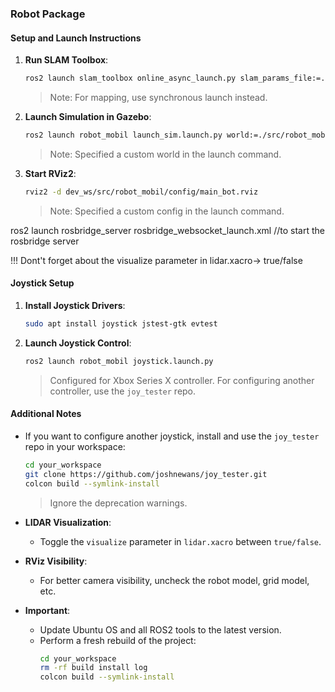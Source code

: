 ### Robot Package

#### Setup and Launch Instructions

1. **Run SLAM Toolbox**:
    ```bash
    ros2 launch slam_toolbox online_async_launch.py slam_params_file:=./src/robot_mobil/config/mapper_params_online_async.yaml use_sim_time:=true
    ```

    > Note: For mapping, use synchronous launch instead.

2. **Launch Simulation in Gazebo**:
    ```bash
    ros2 launch robot_mobil launch_sim.launch.py world:=./src/robot_mobil/worlds/MapaSimulare.world
    ```

    > Note: Specified a custom world in the launch command.

3. **Start RViz2**:
    ```bash
    rviz2 -d dev_ws/src/robot_mobil/config/main_bot.rviz
    ```

    > Note: Specified a custom config in the launch command.

ros2 launch rosbridge_server rosbridge_websocket_launch.xml //to start the rosbridge server

!!! Dont't forget about the visualize parameter in lidar.xacro-> true/false

#### Joystick Setup

1. **Install Joystick Drivers**:
    ```bash
    sudo apt install joystick jstest-gtk evtest
    ```

2. **Launch Joystick Control**:
    ```bash
    ros2 launch robot_mobil joystick.launch.py
    ```

    > Configured for Xbox Series X controller. For configuring another controller, use the `joy_tester` repo.

#### Additional Notes

- If you want to configure another joystick, install and use the `joy_tester` repo in your workspace:
    ```bash
    cd your_workspace
    git clone https://github.com/joshnewans/joy_tester.git
    colcon build --symlink-install
    ```
    > Ignore the deprecation warnings.

- **LIDAR Visualization**:
    - Toggle the `visualize` parameter in `lidar.xacro` between `true/false`.

- **RViz Visibility**:
    - For better camera visibility, uncheck the robot model, grid model, etc.

- **Important**:
    - Update Ubuntu OS and all ROS2 tools to the latest version.
    - Perform a fresh rebuild of the project:
        ```bash
        cd your_workspace
        rm -rf build install log
        colcon build --symlink-install
        ```
